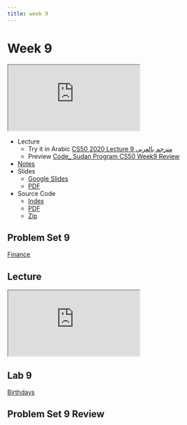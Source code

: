 ```yaml
---
title: week 9
---
```


# Week 9

<iframe src="https://www.youtube.com/embed/x_c8pTW8ZUc"></iframe>


- Lecture
  - Try it in Arabic
    [CS50 2020 Lecture 9 مترجم بالعربي](#)
  - Preview
    [Code_ Sudan Program CS50 Week9 Review](#)
- [Notes](https://cs50.harvard.edu/x/2021/notes/9/)
- Slides
  - <a href="https://docs.google.com/presentation/d/1E3N-8puMqS2545GR4E7pfo4nAKPx36dwDDvOVv6oGAc/edit#slide=id.g9f210aecbc_0_1">Google Slides</a>
  - <a href="https://cdn.cs50.net/2020/fall/lectures/9/lecture9.pdf">PDF</a> 
- Source Code
  - <a href="https://cdn.cs50.net/2020/fall/lectures/9/src9/">Index</a>
  - <a href="https://cdn.cs50.net/2020/fall/lectures/9/src9.pdf">PDF</a>
  - <a href="https://cdn.cs50.net/2020/fall/lectures/9/src9.zip">Zip</a>

## Problem Set 9

[Finance](https://cs50.harvard.edu/x/2021/psets/9/finance/#:~:text=Finance)

## Lecture

<iframe src="https://www.youtube.com/embed/FrYdrVdeQz0"></iframe>

## Lab 9

[Birthdays](https://cs50.harvard.edu/x/2021/labs/9/#:~:text=Birthdays)

## Problem Set 9 Review 
<!-- <div class="box" >Speller Review  <iframe src="https://www.youtube.com/embed/S_3NvpLje3M"></iframe></div>
<div class="box" >Caesar Review  <iframe src="https://www.youtube.com/embed/3BcjXzNlT0w"></iframe></div> -->

